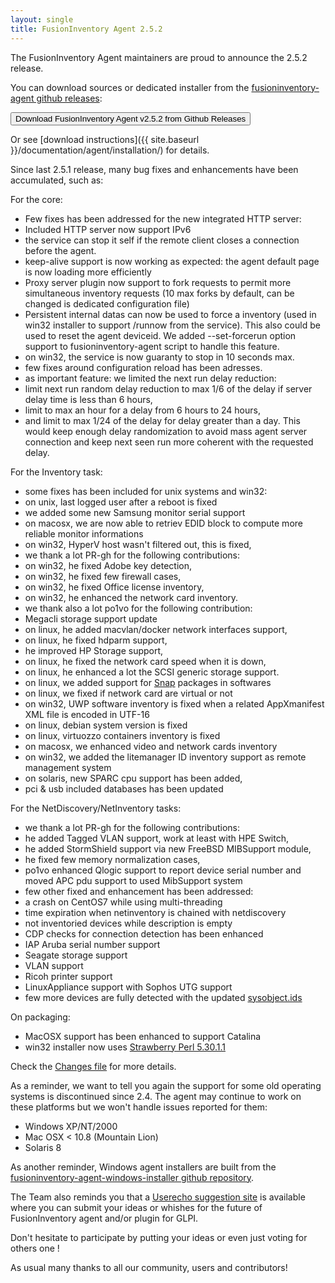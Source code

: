 ```yaml
---
layout: single
title: FusionInventory Agent 2.5.2
---
```


The FusionInventory Agent maintainers are proud to announce the 2.5.2 release.

You can download sources or dedicated installer from the [fusioninventory-agent github releases](https://github.com/fusioninventory/fusioninventory-agent/releases/tag/2.5.2):

<button class="button-save large" onclick="window.location.href='https://github.com/fusioninventory/fusioninventory-agent/releases/tag/2.5.2'">Download FusionInventory Agent v2.5.2 from Github Releases</button>

Or see [download instructions]({{ site.baseurl }}/documentation/agent/installation/) for details.

Since last 2.5.1 release, many bug fixes and enhancements have been accumulated, such as:

For the core:
- Few fixes has been addressed for the new integrated HTTP server:
 - Included HTTP server now support IPv6
 - the service can stop it self if the remote client closes a connection before the agent.
 - keep-alive support is now working as expected: the agent default page is now loading
   more efficiently
 - Proxy server plugin now support to fork requests to permit more simultaneous inventory requests
   (10 max forks by default, can be changed is dedicated configuration file)
- Persistent internal datas can now be used to force a inventory (used in win32 installer
  to support /runnow from the service). This also could be used to reset the agent deviceid.
  We added --set-forcerun option support to fusioninventory-agent script to handle this feature.
- on win32, the service is now guaranty to stop in 10 seconds max.
- few fixes around configuration reload has been adresses.
- as important feature: we limited the next run delay reduction:
 - limit next run random delay reduction to max 1/6 of the delay if server delay time is less than 6 hours,
 - limit to max an hour for a delay from 6 hours to 24 hours,
 - and limit to max 1/24 of the delay for delay greater than a day.
  This would keep enough delay randomization to avoid mass agent server connection and
  keep next seen run more coherent with the requested delay.

For the Inventory task:
- some fixes has been included for unix systems and win32:
 - on unix, last logged user after a reboot is fixed
 - we added some new Samsung monitor serial support
 - on macosx, we are now able to retriev EDID block to compute more reliable monitor informations
 - on win32, HyperV host wasn't filtered out, this is fixed,
 - we thank a lot PR-gh for the following contributions:
  - on win32, he fixed Adobe key detection,
  - on win32, he fixed few firewall cases,
  - on win32, he fixed Office license inventory,
  - on win32, he enhanced the network card inventory.
 - we thank also a lot po1vo for the following contribution:
  - Megacli storage support update
  - on linux, he added macvlan/docker network interfaces support,
  - on linux, he fixed hdparm support,
  - he improved HP Storage support,
  - on linux, he fixed the network card speed when it is down,
  - on linux, he enhanced a lot the SCSI generic storage support.
 - on linux, we added support for [Snap](https://snapcraft.io/) packages in softwares
 - on linux, we fixed if network card are virtual or not
 - on win32, UWP software inventory is fixed when a related AppXmanifest XML file is encoded in UTF-16
 - on linux, debian system version is fixed
 - on linux, virtuozzo containers inventory is fixed
 - on macosx, we enhanced video and network cards inventory
 - on win32, we added the litemanager ID inventory support as remote management system
 - on solaris, new SPARC cpu support has been added,
- pci & usb included databases has been updated

For the NetDiscovery/NetInventory tasks:
- we thank a lot PR-gh for the following contributions:
 - he added Tagged VLAN support, work at least with HPE Switch,
 - he added StormShield support via new FreeBSD MIBSupport module,
 - he fixed few memory normalization cases,
- po1vo enhanced Qlogic support to report device serial number and moved APC pdu support to used MibSupport system
- few other fixed and enhancement has been addressed:
 - a crash on CentOS7 while using multi-threading
 - time expiration when netinventory is chained with netdiscovery
 - not inventoried devices while description is empty
 - CDP checks for connection detection has been enhanced
 - IAP Aruba serial number support
 - Seagate storage support
 - VLAN support
 - Ricoh printer support
 - LinuxAppliance support with Sophos UTG support
- few more devices are fully detected with the updated [sysobject.ids](https://github.com/fusioninventory/sysobject.ids/tree/fia-2.5.2)

On packaging:
- MacOSX support has been enhanced to support Catalina
- win32 installer now uses [Strawberry Perl 5.30.1.1](http://strawberryperl.com/releases.html)

Check the [Changes file](https://github.com/fusioninventory/fusioninventory-agent/blob/2.5.2/Changes) for more details.

As a reminder, we want to tell you again the support for some old operating systems is discontinued since 2.4. The agent may continue to work on these platforms but we won't handle issues reported for them:
- Windows XP/NT/2000
- Mac OSX < 10.8 (Mountain Lion)
- Solaris 8

As another reminder, Windows agent installers are built from the [fusioninventory-agent-windows-installer github repository](https://github.com/fusioninventory/fusioninventory-agent-windows-installer).

The Team also reminds you that a [Userecho suggestion site](http://fusioninventory.userecho.com/) is available where you can submit your ideas or whishes for the future of FusionInventory agent and/or plugin for GLPI.

Don't hesitate to participate by putting your ideas or even just voting for others one !

As usual many thanks to all our community, users and contributors!
